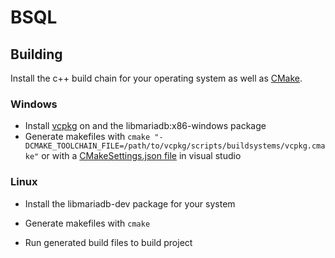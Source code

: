 # BSQL

## Building

Install the c++ build chain for your operating system as well as [CMake](https://cmake.org).

### Windows

- Install [vcpkg](https://github.com/Microsoft/vcpkg) on and the libmariadb:x86-windows package
- Generate makefiles with `cmake "-DCMAKE_TOOLCHAIN_FILE=/path/to/vcpkg/scripts/buildsystems/vcpkg.cmake"` or with a [CMakeSettings.json file](https://github.com/Microsoft/vcpkg/blob/master/docs/examples/using-sqlite.md#cmake-toolchain-file) in visual studio

### Linux

- Install the libmariadb-dev package for your system
- Generate makefiles with `cmake`


- Run generated build files to build project
